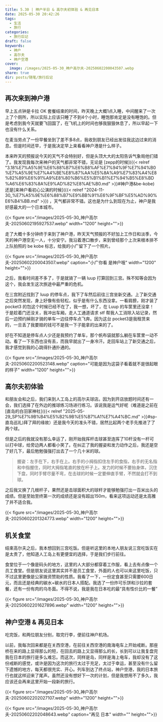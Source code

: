 ```yaml
---
title: 5.30 | 神户半日 & 高尔夫初体验 & 再见日本
date: 2025-05-30 20:42:26
tags:
  - 生活
  - 旅行
categories:
  - 旅行后记
draft: false
keywords:
  - 神户
  - 高尔夫
  - 神户空港
cover:
  image: /images/2025-05-30_神户高尔夫-20250602200043507.webp
share: true
dir: posts/随笔/旅行后记
---
```


## 再次来到神户港

早上五点钟是卡拉 OK 套餐结束的时间，昨天晚上大概1点入睡，中间醒来了一次上了个厕所，所以实际上应该只睡了不到4个小时，睡饱那肯定是没有睡饱的。但是考虑到我今天就要飞回国了，在飞机上的时间也够我狠狠休息了，所以早起一下也没有什么关系。

在麦当劳点了一份早餐坐到了差不多8点，我收到朋友已经出发往我这边过来的消息。但是时间还早，于是我决定早上来看看神户港是什么样子。

本来昨天的预报说今天的天气不会特别好，但是头顶大大的太阳告诉气象局他们错了。我发现我每次来神户的天气都非常不错，无论是 [zepp的时候]({{< relref "3.18%E7%A5%9E%E6%88%B7%E6%B8%AF%E7%94%9F%E7%94%B0%E7%A5%9E%E7%A4%BE%E8%87%AA%E5%8A%A9%E7%83%A4%E8%82%89%E6%91%A9%E8%80%B6%E5%B1%B1%E7%94%B5%E8%BD%A6%E6%83%8A%E9%AD%82%E8%AE%B0.md" >}}#神户港&be-kobe) 还是[来神户看初心公演的时候]({{< relref "2024-11-30_%E7%A5%9E%E6%88%B7%E9%BB%91%E6%9F%BF%E5%AD%90%E6%B4%BB.md" >}}) ，天气都非常不错。这也是为什么到现在为止，神户是我好感最大的一个日本城市。

{{< figure src="/images/2025-05-30_神户高尔夫-20250602195927537.webp"  width="1200" height="">}}

走了大概十多分钟终于来到了神户港，昨天天气预报的不好加上工作日和淡季，今天的神户港空无一人，十分安宁。我沿着港口散步，来到曾经那个上次来根本排不上队拍照的 be kobe 标志，给我的小广留下了一个照片。

{{< figure src="/images/2025-05-30_神户高尔夫-20250602200043507.webp" caption="小广你看 是神户哦" width="1200" height="">}}

之后，我看时间差不多了，于是就骑了一辆 luup 打算回到三宫。殊不知等会因为这个，我会发生这次旅途中最严重的危机。

在三宫附近找到了 luup 的停车点，我下了车然后前往三宫坐新交通。上了新交通之后突然发现，身上好像有些轻松，似乎是有什么东西没拿。一看肩膀，刚才装了 pocket3 的包这个时候已经不在了，我一想，坏了，在 Luup 的车筐里还没拿！于是趁着门还没关，我冲出车厢，走人工通道请求 stf 帮我人工消除入站记录，然后一边预约掉刚才骑的单车一边往停车点飞奔。因为这台 pocket3是我租赁来的，一旦丢了我要赔的钱可不是我一下子能拿的出来的了。

好在不知道是停车点人少还是我预约了单车，那个帆布袋就那么躺在车筐里一动不动。看了一下东西也没有丢，而我早就出了一身冷汗。走回车站上了新交通之后，我才感觉到我的心跳得扑通扑通的。

{{< figure src="/images/2025-05-30_神户高尔夫-20250602200523148.webp" caption="可能是因为这袋子看着就不是很起眼的样子" width="1200" height="">}}

## 高尔夫初体验

和朋友会和之后，我们来到人工岛上的高尔夫球店。因为到开店放题时间还有一会，我们选择了在外边的推球练习场进行练习。该说我是运气好呢（难道是之前在[直岛的白羽家神社]({{< relref "2025-05-29_SP%E7%9B%B4%E5%B2%9B%E5%B7%A1%E7%A4%BC.md" >}}#sp-直岛巡礼)拜了拜的缘故）还是我今天的准头不错，居然比起两个老手先推进了了两个球。

但是之后的我就没有那么幸运了，刚开始我挥杆击球甚至连挥了10杆没有一杆可以打中球，给旁边两人都看小笑了。在纠正了我的握姿和发力动作之后，我还是空了好几下，最后勉勉强强打出去了一个几十米的球。

> 握姿：左手在下，右手在上。右手的小拇指扣住左手的食指，右手的无名指和中指握住，同时大拇指笔直的放在杆子上。发力的时候不要抬身体，沉住下盘，同时手臂尽量不弯，在击球的时候一定要伸直手臂，不然就会打不到球。

之后我又换了几根杆子，果然还是击球面积大的球杆才能够勉强打出一百米出头的成绩。但是至始至终第一次的成绩还是没有超出150m，看来这项运动还是太高雅了并不适合我。

{{< figure src="/images/2025-05-30_神户高尔夫-20250602201324773.webp"  width="1200" height="">}}

## 机关食堂

结束高尔夫之后，我本想回到三宫吃饭。但是听这里的本地人朋友说三宫吃饭实在是太贵了，他知道人工岛上有更便宜的选择，于是我们步行前往。

食堂位于一个像是码头的地方，这里的人大部分都穿着工作服，看上去有点像一个员工食堂。但是朋友说这里其实并不是员工食堂，外面的人也可以来这里吃饭，只不过这里更像是公家拨资赞助的性质。我看了一下，一份定食甚至只需要600日元，而且还是经典的碳水+碳水的日本人搭配。我选了一份炸可乐饼和沙拉的套餐，还有一份有肉的乌冬面。不得不说，我是我在日本吃的最“具有性价比的一餐”

{{< figure src="/images/2025-05-30_神户高尔夫-20250602201627896.webp"  width="1200" height="">}}

## 神户空港 & 再见日本

吃完饭，和两位朋友分别，取完行李，便前往神户机场。

以前，我每次回来都是在关西空港，在前往关西空港的南海电车上开始戒断。那座桥在来的路上显得那么的短，在回去的路上又显得那么的长，长到可以让我复盘完我在日本的旅行是多么难忘。而这次，同样是岛，同样是海上电车，我却没有了这份戒断的感觉，或许是因为这次的旅行太过于充足，太过于幸运，甚至没有什么留下遗憾的地方，每天都很充实、开心。列车到达了终点站，神户空港，我的日本旅行也就这样迎来了尾声。虽然还没有想好下一次的计划，但是我想用不了多久，我应该还会再来这里开始一段新的旅行。

{{< figure src="/images/2025-05-30_神户高尔夫-20250602202027107.webp"  width="1200" height="">}}

{{< figure src="/images/2025-05-30_神户高尔夫-20250602202048643.webp" caption="再见 日本" width="" height="">}}